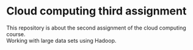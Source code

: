 # Cloud computing  third assignment
This repository is about the second assignment of the cloud computing course.  
Working with large data sets using Hadoop.
